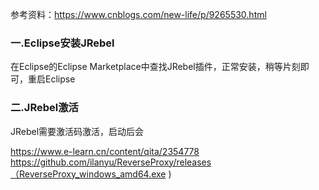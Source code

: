 参考资料：https://www.cnblogs.com/new-life/p/9265530.html

### 一.Eclipse安装JRebel
在Eclipse的Eclipse Marketplace中查找JRebel插件，正常安装，稍等片刻即可，重启Eclipse

### 二.JRebel激活
JRebel需要激活码激活，启动后会

https://www.e-learn.cn/content/qita/2354778
https://github.com/ilanyu/ReverseProxy/releases（ReverseProxy_windows_amd64.exe
)

